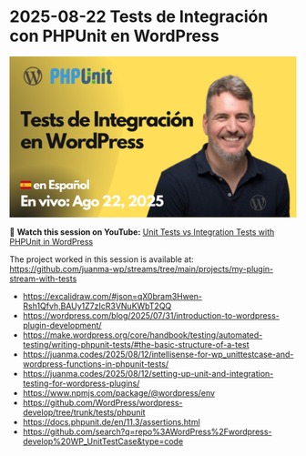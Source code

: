 # 2025-08-22 Tests de Integración con PHPUnit en WordPress

[![](./thumbnail.png)](https://www.youtube.com/live/uPV2WVj9m0g?si=lewxpcZzfGGg6_m8)

🎥 **Watch this session on YouTube:** [Unit Tests vs Integration Tests with PHPUnit in WordPress](https://www.youtube.com/live/uPV2WVj9m0g?si=lewxpcZzfGGg6_m8)

The project worked in this session is available at:
https://github.com/juanma-wp/streams/tree/main/projects/my-plugin-stream-with-tests

- https://excalidraw.com/#json=qX0bram3Hwen-Rsh1Qfvh,BAUy1Z7zIcR3VNuKWbT2QQ
- https://wordpress.com/blog/2025/07/31/introduction-to-wordpress-plugin-development/
- https://make.wordpress.org/core/handbook/testing/automated-testing/writing-phpunit-tests/#the-basic-structure-of-a-test
- https://juanma.codes/2025/08/12/intellisense-for-wp_unittestcase-and-wordpress-functions-in-phpunit-tests/
- https://juanma.codes/2025/08/12/setting-up-unit-and-integration-testing-for-wordpress-plugins/
- https://www.npmjs.com/package/@wordpress/env
- https://github.com/WordPress/wordpress-develop/tree/trunk/tests/phpunit
- https://docs.phpunit.de/en/11.3/assertions.html
- https://github.com/search?q=repo%3AWordPress%2Fwordpress-develop%20WP_UnitTestCase&type=code